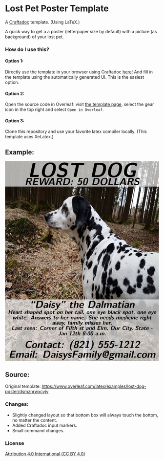 # Lost Pet Poster Template

A [Craftadoc](https://craftadoc.com) template. (Using LaTeX.)

A quick way to get a a poster (letterpaper size by default) with a picture (as background) of your lost pet.

### How do I use this?

#### Option 1:

Directly use the template in your browser using Craftadoc [here!](https://app.craftadoc.com/template/overview/637a435258412dce3bc172c3) And fill in the template using the automatically generated UI. This is the easiest option.

#### Option 2:

Open the source code in Overleaf: visit [the template page](https://app.craftadoc.com/template/overview/637a435258412dce3bc172c3), select the gear icon in the top right and select `Open in Overleaf`.

#### Option 3:

Clone this repository and use your favorite latex compiler locally. (This template uses XeLatex.)

## Example:
![lost_pet_example](./example.png)

## Source:
Original template:
https://www.overleaf.com/latex/examples/lost-dog-poster/dsmznrwxcyjv

### Changes:
* Slightly changed layout so that bottom box will always touch the bottom, no matter the content.
* Added Craftadoc input markers.
* Small command changes.

### License
[Attribution 4.0 International (CC BY 4.0)](https://creativecommons.org/licenses/by/4.0/)